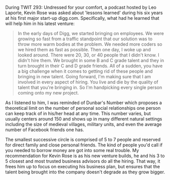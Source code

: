 <!--
.. title: Kevin Rose on hiring
.. slug: kevin_rose
.. date: 2013-09-28 05:33:00 UTC
.. tags: hiring
.. category:
.. link: 
.. description:  Leo Laporte interviews Kevin Rose.
.. type: text
-->

During TWIT 293: Undressed for your comfort, a podcast hosted by Leo Laporte,
Kevin Rose was asked about 'lessons learned' during his six years at his first major start-up digg.com.
Specifically, what had he learned that will help him in his latest venture:

> In the early days of Digg, we started bringing on employees.
We were growing so fast from a traffic standpoint that our solution was to throw more warm bodies at the problem.
We needed more coders so we hired them as fast as possible.
Then one day, I woke up and looked around. There were 20, 30, or 40 people that I didn't know.
I didn't hire them. We brought in some B and C grade talent and they in turn brought in their C and D grade friends.
All of a sudden, you have a big challenge when it comes to getting rid of these people and bringing in new talent.
Going forward, I'm making sure that I am involved in every aspect of hiring.
You live and die by the quality of talent that you're bringing in.
So I'm handpicking every single person coming onto my new project.

As I listened to him, I was reminded of Dunbar's Number which proposes a theoretical
limit on the number of personal social relationships one person can keep track of in his/her head at any time.
This number varies, but usually centers around 150 and shows up in many different natural settings including
the size of medieval villages, military units, and even the average number of Facebook friends one has.

The smallest successive circle is comprised of 5 to 7 people and reserved for direct family and close personal friends.
The kind of people you'd call if you needed to borrow money are got into some real trouble.
My recommendation for Kevin Rose is as his new venture builds, he and his 3 to 5 closest and most
trusted business advisors do all the hiring.
That way, it frees him up to focus on executing his business plan,
but ensures that the talent being brought into the company doesn't degrade as they grow bigger.
